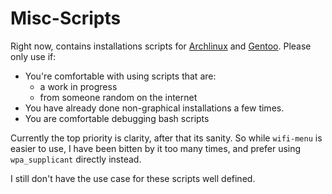 # Misc-Scripts

Right now, contains installations scripts for [Archlinux][1] and [Gentoo][2].
Please only use if:

- You're comfortable with using scripts that are:
  - a work in progress
  - from someone random on the internet
- You have already done non-graphical installations a few times.
- You are comfortable debugging bash scripts

Currently the top priority is clarity, after that its sanity.
So while `wifi-menu` is easier to use, I have been bitten by it too many times, and prefer using `wpa_supplicant` directly instead.

I still don't have the use case for these scripts well defined.


[1]: https://wiki.archlinux.org/index.php/Installation_guide
[2]: https://wiki.gentoo.org/wiki/Handbook:Main_Page

